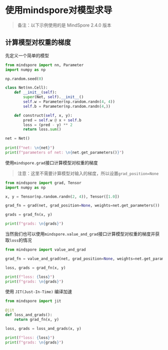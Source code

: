 # 使用mindspore对模型求导

> 备注：以下示例使用的是 MindSpore 2.4.0 版本

## 计算模型对权重的梯度

先定义一个简单的模型

```python
from mindspore import nn, Parameter
import numpy as np

np.random.seed(0)

class Net(nn.Cell):
    def __init__(self):
        super(Net, self).__init__()
        self.w = Parameter(np.random.randn(4, 4))
        self.b = Parameter(np.random.randn(4,))

    def construct(self, x, y):
        pred = self.w @ x + self.b
        loss = (pred - y) ** 2
        return loss.sum()

net = Net()
    
print(f"net: \n{net}")
print(f"parameters of net: \n{net.get_parameters()}")
```

使用`mindspore.grad`接口计算模型对权重的梯度

> 注意：这里不需要计算模型对输入的梯度，所以设置`grad_position=None`

```python
from mindspore import grad, Tensor
import numpy as np

x, y = Tensor(np.random.randn(2, 4)), Tensor([1.0])

grad_fn = grad(net, grad_position=None, weights=net.get_parameters())

grads = grad_fn(x, y)

print(f"grads: \n{grads}")
```

当然我们也可以使用`mindspore.value_and_grad`接口计算模型对权重的梯度并获取`loss`的情况

```python
from mindspore import value_and_grad

grad_fn = value_and_grad(net, grad_position=None, weights=net.get_parameters())

loss, grads = grad_fn(x, y)

print(f"loss: {loss}")
print(f"grads: \n{grads}")
```

使用 `JIT(Just-In-Time)` 编译加速

```python
from mindspore import jit

@jit
def loss_and_grads():
    return grad_fn(x, y)

loss, grads = loss_and_grads(x, y)

print(f"loss: {loss}")
print(f"grads: \n{grads}")
```
